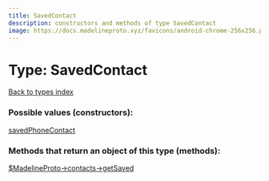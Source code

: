 ```yaml
---
title: SavedContact
description: constructors and methods of type SavedContact
image: https://docs.madelineproto.xyz/favicons/android-chrome-256x256.png
---
```

# Type: SavedContact  
[Back to types index](index.md)



### Possible values (constructors):

[savedPhoneContact](../constructors/savedPhoneContact.md)  



### Methods that return an object of this type (methods):

[$MadelineProto->contacts->getSaved](../methods/contacts.getSaved.md)  




